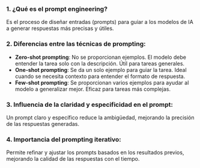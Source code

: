 ### 1. ¿Qué es el prompt engineering?
Es el proceso de diseñar entradas (prompts) para guiar a los modelos de IA a generar respuestas más precisas y útiles.

### 2. Diferencias entre las técnicas de prompting:
- **Zero-shot prompting**: No se proporcionan ejemplos. El modelo debe entender la tarea solo con la descripción. Útil para tareas generales.
- **One-shot prompting**: Se da un solo ejemplo para guiar la tarea. Ideal cuando se necesita contexto para entender el formato de respuesta.
- **Few-shot prompting**: Se proporcionan varios ejemplos para ayudar al modelo a generalizar mejor. Eficaz para tareas más complejas.

### 3. Influencia de la claridad y especificidad en el prompt:
Un prompt claro y específico reduce la ambigüedad, mejorando la precisión de las respuestas generadas.

### 4. Importancia del prompting iterativo:
Permite refinar y ajustar los prompts basados en los resultados previos, mejorando la calidad de las respuestas con el tiempo.